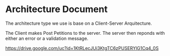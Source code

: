 Architecture Document
=====================

The architecture type we use is base on a Client-Server Arquitecture.

The Client makes Post Petitions to the server. 
The server then reponds with either an error or a validation message.

https://drive.google.com/uc?id=1KtRLecJUi3KtgTC6zPUSERYlG1Cq4_0S

